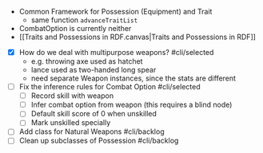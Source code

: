 

+ Common Framework for Possession (Equipment) and Trait
	+ same function `advanceTraitList`
+ CombatOption is currently neither
+ [[Traits and Possessions in RDF.canvas|Traits and Possessions in RDF]]
+ [x] How do we deal with multipurpose weapons?   #cli/selected
	+  e.g. throwing axe used as hatchet
	+ lance used as two-handed long spear
	+ need separate Weapon instances, since the stats are different
+ [ ] Fix the inference rules for Combat Option #cli/selected
	+ [ ]  Record skill with weapon
	+ [ ] Infer combat option from weapon (this requires a blind node)
	+ [ ] Default skill score of 0 when unskilled
	+ [ ] Mark unskilled specially
+ [ ] Add class for Natural Weapons #cli/backlog
+ [ ] Clean up subclasses of Possession #cli/backlog